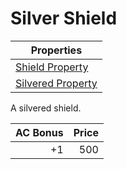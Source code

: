 # Silver Shield

| Properties                                                              |
| ----------------------------------------------------------------------- |
| [Shield Property](../../Armor%20Properties/Shield%20Property.md)        |
| [Silvered Property](../../Material%20Properties/Silvered%20Property.md) |

A silvered shield.

| AC Bonus | Price |
| -------: | ----: |
|       +1 |   500 |
